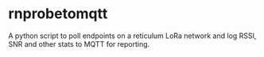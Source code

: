 # rnprobetomqtt
A python script to poll endpoints on a reticulum LoRa network and log RSSI, SNR and other stats to MQTT for reporting.

